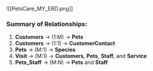 
![[PetsCare_MY_ERD.png]]


### **Summary of Relationships**:

1. **Customers** → (1:M) → **Pets**
2. **Customers** → (1:1) → **CustomerContact**
3. **Pets** → (M:1) → **Species**
4. **Visit** → (M:1) → **Customers**, **Pets**, **Staff**, and **Service**
5. **Pets_Staff** → (M:N) → **Pets** and **Staff**


